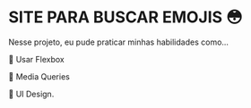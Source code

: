 # SITE PARA BUSCAR EMOJIS  😳
Nesse projeto, eu pude praticar minhas habilidades como...

🚀 Usar Flexbox

🚀 Media Queries

🚀 UI Design.
